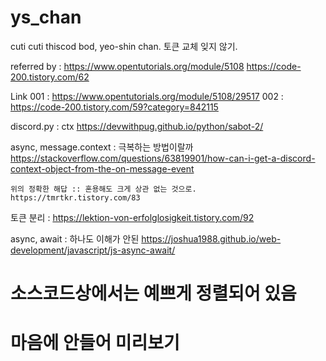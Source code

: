 # ys_chan
cuti cuti thiscod bod, yeo-shin chan.
토큰 교체 잊지 않기.

referred by :
https://www.opentutorials.org/module/5108
https://code-200.tistory.com/62

Link 001   : https://www.opentutorials.org/module/5108/29517
002        : https://code-200.tistory.com/59?category=842115


discord.py : ctx
https://devwithpug.github.io/python/sabot-2/

async, message.context : 극복하는 방법이랄까
https://stackoverflow.com/questions/63819901/how-can-i-get-a-discord-context-object-from-the-on-message-event

    위의 정확한 해답 :: 혼용해도 크게 상관 없는 것으로.
    https://tmrtkr.tistory.com/83


토큰 분리 :
https://lektion-von-erfolglosigkeit.tistory.com/92

async, await : 하나도 이해가 안된
https://joshua1988.github.io/web-development/javascript/js-async-await/

# 소스코드상에서는 예쁘게 정렬되어 있음 #
# 마음에 안들어 미리보기 #
